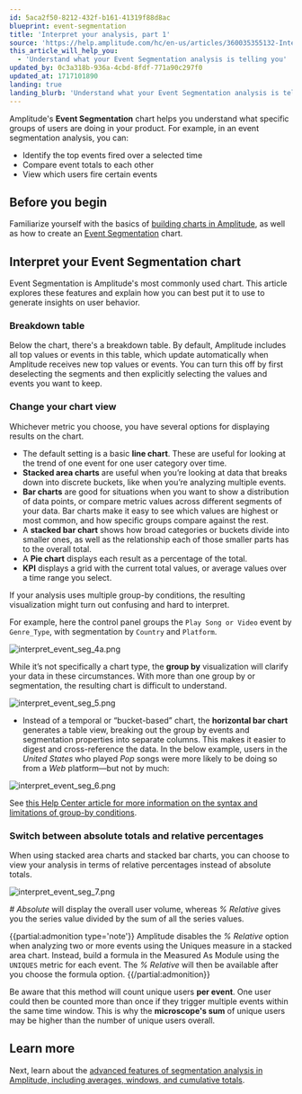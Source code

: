 ```yaml
---
id: 5aca2f50-8212-432f-b161-41319f88d8ac
blueprint: event-segmentation
title: 'Interpret your analysis, part 1'
source: 'https://help.amplitude.com/hc/en-us/articles/360035355132-Interpret-your-event-segmentation-analysis-part-1'
this_article_will_help_you:
  - 'Understand what your Event Segmentation analysis is telling you'
updated_by: 0c3a318b-936a-4cbd-8fdf-771a90c297f0
updated_at: 1717101890
landing: true
landing_blurb: 'Understand what your Event Segmentation analysis is telling you'
---
```

Amplitude's **Event Segmentation** chart helps you understand what specific groups of users are doing in your product. For example, in an event segmentation analysis, you can:

* Identify the top events fired over a selected time
* Compare event totals to each other
* View which users fire certain events

## Before you begin

Familiarize yourself with the basics of [building charts in Amplitude](/docs/analytics/charts/build-charts-add-events), as well as how to create an [Event Segmentation](/docs/analytics/charts/event-segmentation/event-segmentation-build) chart.

## Interpret your Event Segmentation chart

Event Segmentation is Amplitude's most commonly used chart. This article explores these features and explain how you can best put it to use to generate insights on user behavior.

### Breakdown table

Below the chart, there's a breakdown table. By default, Amplitude includes all top values or events in this table, which update automatically when Amplitude receives new top values or events. You can turn this off by first deselecting the segments and then explicitly selecting the values and events you want to keep.

### Change your chart view

Whichever metric you choose, you have several options for displaying results on the chart. 

* The default setting is a basic **line chart**. These are useful for looking at the trend of one event for one user category over time.
* **Stacked area charts** are useful when you’re looking at data that breaks down into discrete buckets, like when you’re analyzing multiple events.
* **Bar charts** are good for situations when you want to show a distribution of data points, or compare metric values across different segments of your data. Bar charts make it easy to see which values are highest or most common, and how specific groups compare against the rest.
* A **stacked bar chart** shows how broad categories or buckets divide into smaller ones, as well as the relationship each of those smaller parts has to the overall total.
* A **Pie chart** displays each result as a percentage of the total.
* **KPI** displays a grid with the current total values, or average values over a time range you select.

If your analysis uses multiple group-by conditions, the resulting visualization might turn out confusing and hard to interpret. 

For example, here the control panel groups the `Play Song or Video` event by `Genre_Type`, with segmentation by `Country` and `Platform`.

![interpret_event_seg_4a.png](/docs/output/img/event-segmentation/interpret-event-seg-4a-png.png)

While it’s not specifically a chart type, the **group by** visualization will clarify your data in these circumstances. With more than one group by or segmentation, the resulting chart is difficult to understand.

![interpret_event_seg_5.png](/docs/output/img/event-segmentation/interpret-event-seg-5-png.png)

* Instead of a temporal or “bucket-based” chart, the **horizontal bar chart** generates a table view, breaking out the group by events and segmentation properties into separate columns. This makes it easier to digest and cross-reference the data. In the below example, users in the *United States* who played *Pop* songs were more likely to be doing so from a *Web* platform—but not by much:

![interpret_event_seg_6.png](/docs/output/img/event-segmentation/interpret-event-seg-6-png.png)

See [this Help Center article for more information on the syntax and limitations of group-by conditions](/docs/analytics/charts/group-by). 

### Switch between absolute totals and relative percentages

When using stacked area charts and stacked bar charts, you can choose to view your analysis in terms of relative percentages instead of absolute totals.

![interpret_event_seg_7.png](/docs/output/img/event-segmentation/interpret-event-seg-7-png.png)

*# Absolute* will display the overall user volume, whereas *% Relative* gives you the series value divided by the sum of all the series values.

{{partial:admonition type='note'}}
Amplitude disables the *% Relative* option when analyzing two or more events using the Uniques measure in a stacked area chart. Instead, build a formula in the Measured As Module using the `UNIQUES` metric for each event. The *% Relative* will then be available after you choose the formula option.
{{/partial:admonition}}

Be aware that this method will count unique users **per event**. One user could then be counted more than once if they trigger multiple events within the same time window. This is why the **microscope's sum** of unique users may be higher than the number of unique users overall. 

## Learn more

Next, learn about the [advanced features of segmentation analysis in Amplitude, including averages, windows, and cumulative totals](/docs/analytics/charts/event-segmentation/event-segmentation-interpret-2).
